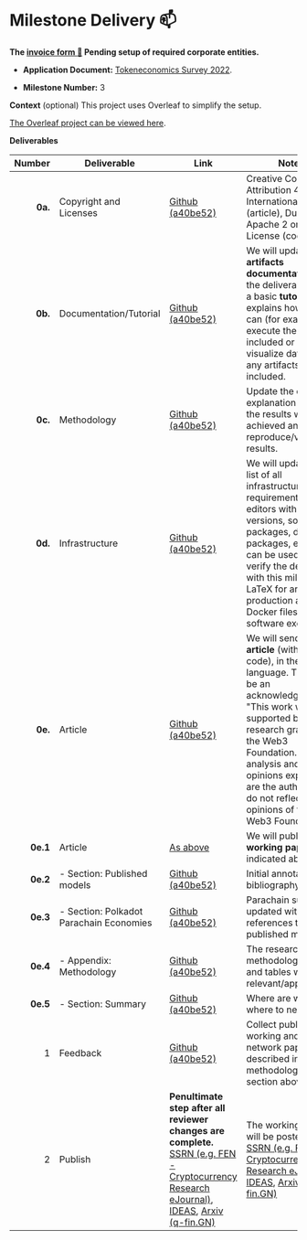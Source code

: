 # Milestone Delivery :mailbox:

**The [invoice form :pencil:](https://docs.google.com/forms/d/e/1FAIpQLSfmNYaoCgrxyhzgoKQ0ynQvnNRoTmgApz9NrMp-hd8mhIiO0A/viewform) Pending setup of required corporate entities.**

* **Application Document:** [Tokeneconomics Survey 2022](https://github.com/w3f/Grants-Program/blob/master/applications/tokenomics-survey-2022.md).

* **Milestone Number:** 3

**Context** (optional)
This project uses Overleaf to simplify the setup.

[The Overleaf project can be viewed here](https://www.overleaf.com/read/wpwkmcztmytd).

**Deliverables**

| Number     | Deliverable                              | Link                                                                                                           | Notes         |
| -----:     | -----------                              | -------------                                                                                                  | ------------- |
| **0a.**    | Copyright and Licenses                   | [Github (a40be52)](https://github.com/taqtiqa-mark/tokenomics-survey-2022/blob/a40be52/LICENSE)                | Creative Commons Attribution 4.0 International License (article), Dual Apache 2 or MIT License (code) |
| **0b.**    | Documentation/Tutorial                   | [Github (a40be52)](https://github.com/taqtiqa-mark/tokenomics-survey-2022/blob/a40be52/README.md)              | We will update both **artifacts documentation** of the deliverables and a basic **tutorial** that explains how a user can (for example) execute the code included or can visualize data or use any artifacts included. |
| **0c.**    | Methodology                              | [Github (a40be52)](https://github.com/taqtiqa-mark/tokenomics-survey-2022/blob/a40be52/main.tex#L713)          | Update the detailed explanation of how the results were achieved and how to reproduce/verify the results. |
| **0d.**    | Infrastructure                           | [Github (a40be52)](https://github.com/taqtiqa-mark/tokenomics-survey-2022/blob/a40be52/README.md#build-pdf)    | We will update the list of all infrastructure requirements (text editors with proper versions, software packages, data packages, etc) that can be used to verify the deliveries with this milestone. LaTeX for article production and Docker files for software execution. |
| **0e.**    | Article                                  | [Github (a40be52)](https://raw.githubusercontent.com/taqtiqa-mark/tokenomics-survey-2022/main/milestones/milestone_3.pdf) | We will send a **draft article** (with source code), in the English language. There will be an acknowledgement "This work was supported by a research grant from the Web3 Foundation. The analysis and opinions expressed are the authors and do not reflect the opinions of the Web3 Foundation."|
| **0e.1**   | Article                                  | [As above](https://raw.githubusercontent.com/taqtiqa-mark/tokenomics-survey-2022/main/milestones/milestone_3.pdf) | We will publish an **working paper** as indicated above. |
| **0e.2**   |  - Section: Published models             | [Github (a40be52)](https://github.com/taqtiqa-mark/tokenomics-survey-2022/blob/a40be52/annotated_bibliography.bib)          | Initial annotated bibliography |
| **0e.3**   |  - Section: Polkadot Parachain Economies | [Github (a40be52)](https://github.com/taqtiqa-mark/tokenomics-survey-2022/blob/a40be52/main.tex#L598)          | Parachain summary updated with references to published models |
| **0e.4**   |  - Appendix: Methodology                 | [Github (a40be52)](https://github.com/taqtiqa-mark/tokenomics-survey-2022/blob/a40be52/main.tex#L713)          | The research methodology.  Text and tables where relevant/appropriate. |
| **0e.5**   |  - Section: Summary                      | [Github (a40be52)](https://github.com/taqtiqa-mark/tokenomics-survey-2022/blob/a40be52/main.tex#L613)          | Where are we and where to next? |
| 1          |  Feedback                                | [Github (a40be52)](https://github.com/taqtiqa-mark/tokenomics-survey-2022/blob/a40be52/main.tex#L40-L61)       | Collect published, working and network papers, as described in the methodology section above |
| 2          |  Publish                                 | **Penultimate step after all reviewer changes are complete.** [SSRN (e.g. FEN - Cryptocurrency Research eJournal)](https://papers.ssrn.com/sol3/JELJOUR_Results.cfm?form_name=journalBrowse&journal_id=3839004), [IDEAS](https://ideas.repec.org/), [Arxiv (q-fin.GN)](https://arxiv.org/list/q-fin.GN/recent)          | The working paper will be posted to [SSRN (e.g. FEN - Cryptocurrency Research eJournal)](https://papers.ssrn.com/sol3/JELJOUR_Results.cfm?form_name=journalBrowse&journal_id=3839004), [IDEAS](https://ideas.repec.org/), [Arxiv (q-fin.GN)](https://arxiv.org/list/q-fin.GN/recent) |
